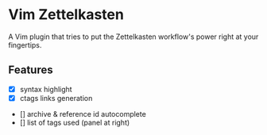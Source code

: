 # Vim Zettelkasten

A Vim plugin that tries to put the Zettelkasten workflow's power right at your fingertips.

## Features
- [x] syntax highlight
- [x] ctags links generation
- [] archive & reference id autocomplete
- [] list of tags used (panel at right)
